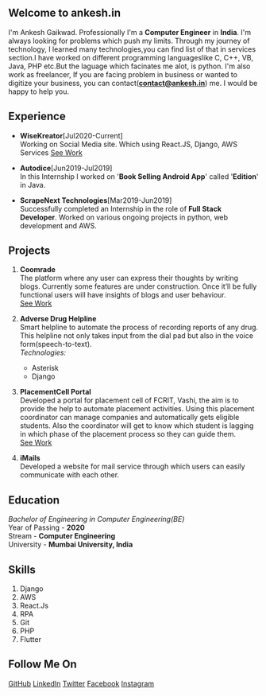 ## Welcome to ankesh.in

I'm Ankesh Gaikwad. Professionally I'm a **Computer Engineer** in **India**. I'm always looking for problems which push my limits. Through my journey of technology, I learned many technologies,you can find list of that in services section.I have worked on different programming languageslike C, C++, VB, Java, PHP etc.But the laguage which facinates me alot, is python. 
I'm also work as freelancer, If you are facing problem in business or wanted to digitize your business, you can contact(**contact@ankesh.in**) me. I would be happy to help you.


## Experience
- **WiseKreator**[Jul2020-Current]  
  Working on Social Media site. Which using React.JS, Django, AWS Services 
  [See Work](https://www.wisekreator.com/)
  
- **Autodice**[Jun2019-Jul2019]  
  In this Internship I worked on '**Book Selling Android App**' called '**Edition**' in Java.
  
- **ScrapeNext Technologies**[Mar2019-Jun2019]  
  Successfully completed an Internship in the role of **Full Stack Developer**. Worked on various ongoing projects in python, web development and AWS.


## Projects

1. **Coomrade**  
    The platform where any user can express their thoughts by writing blogs. Currently some features are under construction. Once it’ll be fully functional users will have insights of blogs and user behaviour.  
    [See Work](https://coomrade.com)

2. **Adverse Drug Helpline**  
    Smart helpline to automate the process of recording reports of any drug. This helpline not only takes input from the dial pad but also in the voice form(speech-to-text).  
    _Technologies:_
    - Asterisk
    - Django

3. **PlacementCell Portal**  
   Developed a portal for placement cell of FCRIT, Vashi, the aim is to provide the help to automate placement activities. Using this placement coordinator can manage companies and automatically gets eligible students. Also the coordinator will get to know which student is lagging in which phase of the placement process so they can guide them.   
   [See Work](http://sp.fcrit.ac.in/placementcell)
   
4. **iMails**  
   Developed a website for mail service through which users can easily communicate with each other.


## Education
_Bachelor of Engineering in Computer Engineering(BE)_  
Year of Passing - **2020**  
Stream - **Computer Engineering**  
University - **Mumbai University, India**  

## Skills
1. Django
2. AWS
3. React.Js
4. RPA
5. Git
6. PHP
7. Flutter



## Follow Me On
[GitHub](https://github.com/ankesh06g)
[LinkedIn](https://www.linkedin.com/in/aag06)
[Twitter](https://www.twitter.com/Ankesh_AAG?s=01)
[Facebook](https://www.facebook.com/ankesh.gaikwad06)
[Instagram](https://www.instagram.com/ankesh_gaikwad06)

